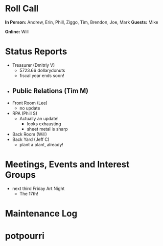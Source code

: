 # Roll Call

**In Person:**  Andrew, Erin, Phill, Ziggo, Tim, Brendon, Joe, Mark
**Guests:** Mike

**Online:**  Will

# Status Reports
- Treasurer (Dmitriy V)
  - 5723.66 dollarydonuts
  - fiscal year ends soon!
- Public Relations (Tim M)
  - 
- Front Room (Lee)
  - no update
- RPA (Phill S)
  - Actually an update!
    - looks exhausting
    - sheet metal is sharp
- Back Room (Will)
- Back Yard (Jeff C)
  - plant a plant, already!
# Meetings, Events and Interest Groups
- next third Friday Art Night
  - The 17th!
# Maintenance Log
# potpourri
